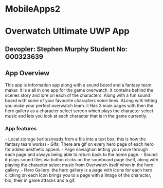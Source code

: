 # MobileApps2

<h1> Overwatch Ultimate UWP App</h1>
<h2> Devopler: Stephen Murphy Student No: G00323639</h2>

<h2> App Overview </h2>
This app is information app along with a sound board and a fantasy team maker. It is a all in one app for the game overwatch. 
It contains behind the scenes story and lore on each of the characters. Along with a fun sound board with some of your favourite characters voice lines.
ALong with letting you make your perfect overwatch team. it Has 3 main pages with then the hero gallery as a character select screen which plays the character select music and lets you look at each character that is in the game currently.

<h3> App features </h3>
- Local storage (writes/reads from a file into a text box, this is how the fantasy team works)
- Gifs: There are gif on every hero page of each hero for added aesthetic appeal.
- Page naviagtion letting you move through each page and always being able to return back to the home page.
- Sound: it plays sound files via button clicks on the sounboard page itself, along with playing the character select music from Overwatch itself when in the hero gallery.
- Hero Gallery: the hero gallery is a page with icons for each hero clicking on each Icon brings you to a page with a Image of the character, bio, their in game attacks and a gif.
